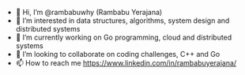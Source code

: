 - 👋 Hi, I’m @rambabuwhy  (Rambabu Yerajana)
- 👀 I’m interested in data structures, algorithms, system design and  distributed systems
- 🌱 I’m currently working on Go programming, cloud and distributed systems
- 💞️ I’m looking to collaborate on coding challenges, C++ and Go
- 📫 How to reach me https://www.linkedin.com/in/rambabuyerajana/

<!---
rambabuwhy/rambabuwhy is a ✨ special ✨ repository because its `README.md` (this file) appears on your GitHub profile.
You can click the Preview link to take a look at your changes.
--->
